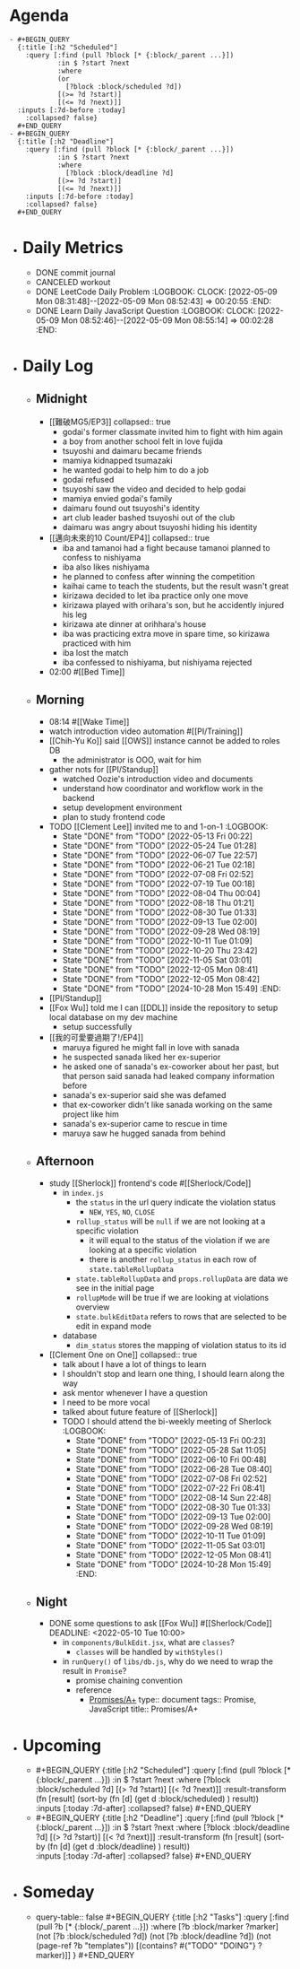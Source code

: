 # Agenda
	- #+BEGIN_QUERY
	  {:title [:h2 "Scheduled"]
	    :query [:find (pull ?block [* {:block/_parent ...}])
	            :in $ ?start ?next
	            :where
	            (or
	              [?block :block/scheduled ?d])
	            [(>= ?d ?start)]
	            [(<= ?d ?next)]]
	  :inputs [:7d-before :today]
	    :collapsed? false}
	  #+END_QUERY
	- #+BEGIN_QUERY
	  {:title [:h2 "Deadline"]
	    :query [:find (pull ?block [* {:block/_parent ...}])
	            :in $ ?start ?next
	            :where
	              [?block :block/deadline ?d]
	            [(>= ?d ?start)]
	            [(<= ?d ?next)]]
	    :inputs [:7d-before :today]
	    :collapsed? false}
	  #+END_QUERY
- # Daily Metrics
	- DONE commit journal
	- CANCELED workout
	- DONE LeetCode Daily Problem
	  :LOGBOOK:
	  CLOCK: [2022-05-09 Mon 08:31:48]--[2022-05-09 Mon 08:52:43] =>  00:20:55
	  :END:
	- DONE Learn Daily JavaScript Question
	  :LOGBOOK:
	  CLOCK: [2022-05-09 Mon 08:52:46]--[2022-05-09 Mon 08:55:14] =>  00:02:28
	  :END:
- # Daily Log
	- ## Midnight
		- [[難破MG5/EP3]]
		  collapsed:: true
			- godai's former classmate invited him to fight with him again
			- a boy from another school felt in love fujida
			- tsuyoshi and daimaru became friends
			- mamiya kidnapped tsumazaki
			- he wanted godai to help him to do a job
			- godai refused
			- tsuyoshi saw the video and decided to help godai
			- mamiya envied godai's family
			- daimaru found out tsuyoshi's identity
			- art club leader bashed tsuyoshi out of the club
			- daimaru was angry about tsuyoshi hiding his identity
		- [[邁向未來的10 Count/EP4]]
		  collapsed:: true
			- iba and tamanoi had a fight because tamanoi planned to confess to nishiyama
			- iba also likes nishiyama
			- he planned to confess after winning the competition
			- kaihai came to teach the students, but the result wasn't great
			- kirizawa decided to let iba practice only one move
			- kirizawa played with orihara's son, but he accidently injured his leg
			- kirizawa ate dinner at orihhara's house
			- iba was practicing extra move in spare time, so kirizawa practiced with him
			- iba lost the match
			- iba confessed to nishiyama, but nishiyama rejected
		- 02:00 #[[Bed Time]]
	- ## Morning
		- 08:14 #[[Wake Time]]
		- watch introduction video automation #[[PI/Training]]
		- [[Chih-Yu Ko]] said [[OWS]] instance cannot be added to roles DB
			- the administrator is OOO, wait for him
		- gather nots for [[PI/Standup]]
			- watched Oozie's introduction video and documents
			- understand how coordinator and workflow work in the backend
			- setup development environment
			- plan to study frontend code
		- TODO [[Clement Lee]] invited me to and 1-on-1
		  :LOGBOOK:
		  * State "DONE" from "TODO" [2022-05-13 Fri 00:22]
		  * State "DONE" from "TODO" [2022-05-24 Tue 01:28]
		  * State "DONE" from "TODO" [2022-06-07 Tue 22:57]
		  * State "DONE" from "TODO" [2022-06-21 Tue 02:18]
		  * State "DONE" from "TODO" [2022-07-08 Fri 02:52]
		  * State "DONE" from "TODO" [2022-07-19 Tue 00:18]
		  * State "DONE" from "TODO" [2022-08-04 Thu 00:04]
		  * State "DONE" from "TODO" [2022-08-18 Thu 01:21]
		  * State "DONE" from "TODO" [2022-08-30 Tue 01:33]
		  * State "DONE" from "TODO" [2022-09-13 Tue 02:00]
		  * State "DONE" from "TODO" [2022-09-28 Wed 08:19]
		  * State "DONE" from "TODO" [2022-10-11 Tue 01:09]
		  * State "DONE" from "TODO" [2022-10-20 Thu 23:42]
		  * State "DONE" from "TODO" [2022-11-05 Sat 03:01]
		  * State "DONE" from "TODO" [2022-12-05 Mon 08:41]
		  * State "DONE" from "TODO" [2022-12-05 Mon 08:42]
		  * State "DONE" from "TODO" [2024-10-28 Mon 15:49]
		  :END:
		- [[PI/Standup]]
		- [[Fox Wu]] told me I can [[DDL]] inside the repository to setup local database on my dev machine
			- setup successfully
		- [[我的可愛要過期了!/EP4]]
			- maruya figured he might fall in love with sanada
			- he suspected sanada liked her ex-superior
			- he asked one of sanada's ex-coworker about her past, but that person said sanada had leaked company information before
			- sanada's ex-superior said she was defamed
			- that ex-coworker didn't like sanada working on the same project like him
			- sanada's ex-superior came to rescue in time
			- maruya saw he hugged sanada from behind
	- ## Afternoon
		- study [[Sherlock]] frontend's code #[[Sherlock/Code]]
			- in `index.js`
				- the `status` in the url query indicate the violation status
					- `NEW`, `YES`, `NO`, `CLOSE`
				- `rollup_status` will be `null` if we are not looking at a specific violation
					- it will equal to the status of the violation if we are looking at a specific violation
					- there is another `rollup_status` in each row of `state.tableRollupData`
				- `state.tableRollupData` and `props.rollupData` are data we see in the initial page
				- `rollupMode` will be true if we are looking at violations overview
				- `state.bulkEditData` refers to rows that are selected to be edit in expand mode
			- database
				- `dim_status` stores the mapping of violation status to its id
		- [[Clement One on One]]
		  collapsed:: true
			- talk about I have a lot of things to learn
			- I shouldn't stop and learn one thing, I should learn along the way
			- ask mentor whenever I have a question
			- I need to be more vocal
			- talked about future feature of [[Sherlock]]
			- TODO I should attend the bi-weekly meeting of Sherlock
			  :LOGBOOK:
			  * State "DONE" from "TODO" [2022-05-13 Fri 00:23]
			  * State "DONE" from "TODO" [2022-05-28 Sat 11:05]
			  * State "DONE" from "TODO" [2022-06-10 Fri 00:48]
			  * State "DONE" from "TODO" [2022-06-28 Tue 08:40]
			  * State "DONE" from "TODO" [2022-07-08 Fri 02:52]
			  * State "DONE" from "TODO" [2022-07-22 Fri 08:41]
			  * State "DONE" from "TODO" [2022-08-14 Sun 22:48]
			  * State "DONE" from "TODO" [2022-08-30 Tue 01:33]
			  * State "DONE" from "TODO" [2022-09-13 Tue 02:00]
			  * State "DONE" from "TODO" [2022-09-28 Wed 08:19]
			  * State "DONE" from "TODO" [2022-10-11 Tue 01:09]
			  * State "DONE" from "TODO" [2022-11-05 Sat 03:01]
			  * State "DONE" from "TODO" [2022-12-05 Mon 08:41]
			  * State "DONE" from "TODO" [2024-10-28 Mon 15:49]
			  :END:
	- ## Night
		- DONE some questions to ask [[Fox Wu]] #[[Sherlock/Code]] 
		  DEADLINE: <2022-05-10 Tue 10:00>
			- in `components/BulkEdit.jsx`, what are `classes`?
				- `classes` will be handled by `withStyles()`
			- in `runQuery()` of `libs/db.js`, why do we need to wrap the result in `Promise`?
				- promise chaining convention
				- reference
					- [Promises/A+](https://promisesaplus.com) 
					  type:: document
					  tags:: Promise, JavaScript
					  title:: Promises/A+
- # Upcoming
	- #+BEGIN_QUERY
	  {:title [:h2 "Scheduled"]
	    :query [:find (pull ?block [* {:block/_parent ...}])
	            :in $ ?start ?next
	            :where
	              [?block :block/scheduled ?d]
	            [(> ?d ?start)]
	            [(< ?d ?next)]]
	  :result-transform (fn [result]
	                          (sort-by (fn [d]
	                                     (get d :block/scheduled) ) result))    
	  :inputs [:today :7d-after]
	    :collapsed? false}
	  #+END_QUERY
	- #+BEGIN_QUERY
	  {:title [:h2 "Deadline"]
	    :query [:find (pull ?block [* {:block/_parent ...}])
	            :in $ ?start ?next
	            :where
	              [?block :block/deadline ?d]
	            [(> ?d ?start)]
	            [(< ?d ?next)]]
	  :result-transform (fn [result]
	                          (sort-by (fn [d]
	                                     (get d :block/deadline) ) result))    
	  :inputs [:today :7d-after]
	    :collapsed? false}
	  #+END_QUERY
- # Someday
	- query-table:: false
	  #+BEGIN_QUERY
	  {:title [:h2 "Tasks"]
	   :query [:find (pull ?b [* {:block/_parent ...}])
	          :where
	          [?b :block/marker ?marker]
	          (not [?b :block/scheduled ?d])
	          (not [?b :block/deadline ?d])
	  (not (page-ref ?b "templates"))
	          [(contains? #{"TODO" "DOING"} ?marker)]]
	  }
	  #+END_QUERY